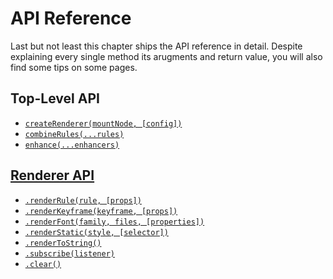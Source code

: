 # API Reference

Last but not least this chapter ships the API reference in detail. Despite explaining every single method its arugments and return value, you will also find some tips on some pages.

## Top-Level API
* [`createRenderer(mountNode, [config])`](api/createRenderer.md)
* [`combineRules(...rules)`](api/combineRules.md)
* [`enhance(...enhancers)`](api/enhance.md)

## [Renderer API](api/Renderer.md)
* [`.renderRule(rule, [props])`](api/Renderer.md#renderrulerule--props)
* [`.renderKeyframe(keyframe, [props])`](api/Renderer.md#renderkeyframe--props)
* [`.renderFont(family, files, [properties])`](api/Renderer.md#renderfontfamily-files--properties)
* [`.renderStatic(style, [selector])`](api/Renderer.md#renderstaticstyle--reference)
* [`.renderToString()`](api/Renderer.md#rendertostring)
* [`.subscribe(listener)`](api/Renderer.md#subscribelistener)
* [`.clear()`](api/Renderer.md#clear)
